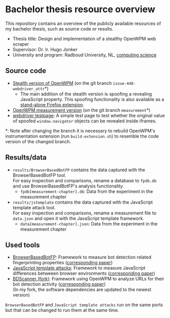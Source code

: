 # Bachelor thesis resource overview
This repository contains an overview of the publicly available resources of my bachelor thesis, such as source code or results.

- Thesis title: Design and implementation of a stealthy OpenWPM web scraper
- Supervisor: Dr. Ir. Hugo Jonker
- University and program: Radboud University, NL, [computing science](https://www.ru.nl/english/education/bachelors/computing-science/)

## Source code
- [Stealth version of OpenWPM](https://github.com/Flnch/OpenWPM/tree/issue-448-webdriver_attr) (on the git branch `issue-448-webdriver_attr`*)
  - The main addition of the stealth version is spoofing a revealing JavaScript property. This spoofing functionality is also available as a [stand-alone Firefox extension](https://github.com/Flnch/stealth-extension).
- [OpenWPM measurement version](https://github.com/Flnch/OpenWPM/tree/measurement) (on the git branch `measurement`*)
- [webdriver testpage](https://github.com/Flnch/webdriver-testpage): A simple test page to test whether the original value of spoofed `window.navigator` objects can be revealed inside iframes.

\*: Note after changing the branch it is necessary to rebuild OpenWPM's instrumentation extension (run `build-extension.sh`) to resemble the code version of the changed branch.

## Results/data
- `results/BrowserBasedBotFP` contains the data captured with the BrowserBasedBotFP tool.  
  For easy inspection and comparisons, rename a database to `fpdb.db` and use BrowserBasedBotFP's analysis functionality.
  - `fpdb[measurement-chapter].db`: Data from the experiment in the measurement chapter
- `results/jstemplate` contains the data captured with the JavaScript template attack tool.  
  For easy inspection and comparisons, rename a measurement file to `data.json` and open it with the JavaScript template framework.
  - `data[measurement-chapter].json`: Data from the experiment in the measurement chapter

## Used tools
- [BrowserBasedBotFP](https://github.com/bkrumnow/BrowserBasedBotFP): Framework to measure bot detection related fingerprinting properties ([corresponding paper](http://www.open.ou.nl/hjo/papers/ESORICS19.pdf))
- [JavaScript template attacks](https://github.com/IAIK/jstemplate): Framework to measure JavaScript differences betweeen browser environments ([corresponding paper](https://www.ndss-symposium.org/wp-content/uploads/2019/02/ndss2019_01B-4_Schwarz_paper.pdf))
- [BDScanner (fork)](https://github.com/Flnch/BDScanner): Framework using OpenWPM to analyze URLs for their bot detection activity ([corresponding paper](http://www.open.ou.nl/hjo/papers/ESORICS19.pdf))  
  (In my fork, the software dependencies are updated to the newest version)

`BrowserBasedBotFP` and `JavaScript template attacks` run on the same ports but that can be changed to run them at the same time.
